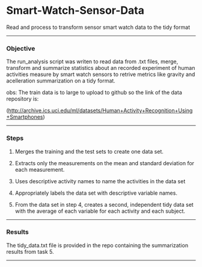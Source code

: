 # Smart-Watch-Sensor-Data

Read and process to transform sensor smart watch data to the tidy format

***

### Objective

The run_analysis script was writen to read data from .txt files, merge, transform and summarize statistics about an recorded experiment of human activities measure by smart watch sensors to retrive metrics like gravity and acelleration summarization on a tidy format.

obs: The train data is to large to upload to github so the link of the data repository is:

(http://archive.ics.uci.edu/ml/datasets/Human+Activity+Recognition+Using+Smartphones)

***

### Steps

1. Merges the training and the test sets to create one data set.

2. Extracts only the measurements on the mean and standard deviation for each measurement.

3. Uses descriptive activity names to name the activities in the data set

4. Appropriately labels the data set with descriptive variable names.

5. From the data set in step 4, creates a second, independent tidy data set with the average of each variable for each activity and each subject.

***

### Results

The tidy_data.txt file is provided in the repo containing the summarization results from task 5.

***
